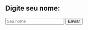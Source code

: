 <!DOCTYPE html>
<html lang="pt-BR">
<head>
  <meta charset="UTF-8">
  <title>Boas-vindas</title>
</head>
<body>
  <h2>Digite seu nome:</h2>
  <input type="text" id="nomeInput" placeholder="Seu nome">
  <button onclick="mostrarMensagem()">Enviar</button>

  <p id="mensagem"></p>

  <script>
    function mostrarMensagem() {
      const nome = document.getElementById("nomeInput").value;
      const mensagem = "Bem vindo " + nome;
      document.getElementById("mensagem").textContent = mensagem;
    }
  </script>
</body>
</html>
